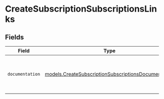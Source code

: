 # CreateSubscriptionSubscriptionsLinks


## Fields

| Field                                                                                                            | Type                                                                                                             | Required                                                                                                         | Description                                                                                                      |
| ---------------------------------------------------------------------------------------------------------------- | ---------------------------------------------------------------------------------------------------------------- | ---------------------------------------------------------------------------------------------------------------- | ---------------------------------------------------------------------------------------------------------------- |
| `documentation`                                                                                                  | [models.CreateSubscriptionSubscriptionsDocumentation](../models/createsubscriptionsubscriptionsdocumentation.md) | :heavy_check_mark:                                                                                               | The URL to the generic Mollie API error handling guide.                                                          |